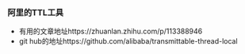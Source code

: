 ### 阿里的TTL工具


* 有用的文章地址https://zhuanlan.zhihu.com/p/113388946
* git hub的地址https://github.com/alibaba/transmittable-thread-local